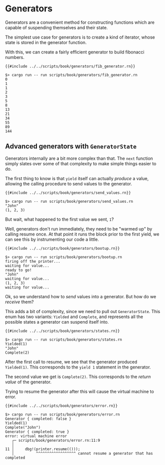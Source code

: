 # Generators

Generators are a convenient method for constructing functions which are capable
of suspending themselves and their state.

The simplest use case for generators is to create a kind of iterator, whose
state is stored in the generator function.

With this, we can create a fairly efficient generator to build fibonacci
numbers.

```rune
{{#include ../../scripts/book/generators/fib_generator.rn}}
```

```text
$> cargo run -- run scripts/book/generators/fib_generator.rn
0
1
1
2
3
5
8
13
21
34
55
89
144
```

## Advanced generators with `GeneratorState`

Generators internally are a bit more complex than that.
The `next` function simply slates over some of that complexity to make simple
things easier to do.

The first thing to know is that `yield` itself can actually *produce* a value,
allowing the calling procedure to send values to the generator.

```rune
{{#include ../../scripts/book/generators/send_values.rn}}
```

```text
$> cargo run -- run scripts/book/generators/send_values.rn
"John"
(1, 2, 3)
```

But wait, what happened to the first value we sent, `1`?

Well, generators don't run immediately, they need to be "warmed up" by calling
resume once.
At that point it runs the block prior to the first yield, we can see this by
instrumenting our code a little.

```rune
{{#include ../../scripts/book/generators/bootup.rn}}
```

```text
$> cargo run -- run scripts/book/generators/bootup.rn
firing off the printer...
waiting for value...
ready to go!
"John"
waiting for value...
(1, 2, 3)
waiting for value...
```

Ok, so we understand how to *send* values into a generator.
But how do we *receive* them?

This adds a bit of complexity, since we need to pull out `GeneratorState`.
This enum has two variants: `Yielded` and `Complete`, and represents all the
possible states a generator can suspend itself into.

```rune
{{#include ../../scripts/book/generators/states.rn}}
```

```text
$> cargo run -- run scripts/book/generators/states.rn
Yielded(1)
"John"
Complete(2)
```

After the first call to resume, we see that the generator produced `Yielded(1)`.
This corresponds to the `yield 1` statement in the generator.

The second value we get is `Complete(2)`.
This corresponds to the *return value* of the generator.

Trying to resume the generator after this will cause the virtual machine to
error.

```rune
{{#include ../../scripts/book/generators/error.rn}}
```

```text
$> cargo run -- run scripts/book/generators/error.rn
Generator { completed: false }
Yielded(1)
Complete("John")
Generator { completed: true }
error: virtual machine error
   ┌─ scripts/book/generators/error.rn:11:9
   │
11 │     dbg!(printer.resume(()));
   │          ^^^^^^^^^^^^^^^^^^ cannot resume a generator that has completed
```
